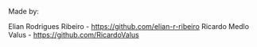 Made by:

Elian Rodrigues Ribeiro - https://github.com/elian-r-ribeiro
Ricardo Medlo Valus - https://github.com/RicardoValus
